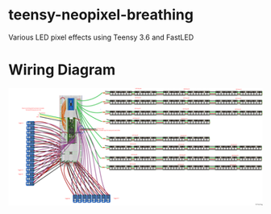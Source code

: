 # teensy-neopixel-breathing
 Various LED pixel effects using Teensy 3.6 and FastLED

# Wiring Diagram
![wiring](WiringDiagram.png)